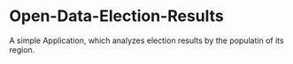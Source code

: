 # Open-Data-Election-Results
A simple Application, which analyzes election results by the populatin of its region.
